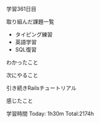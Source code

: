 学習361日目

取り組んだ課題一覧

- タイピング練習
- 英語学習
- SQL復習

わかったこと

次にやること

引き続きRailsチュートリアル

感じたこと

学習時間 Today: 1h30m Total:2174h